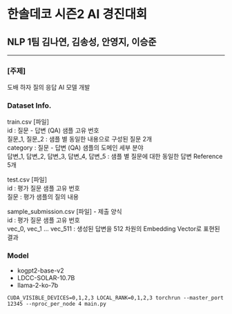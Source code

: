 # 한솔데코 시즌2 AI 경진대회
## NLP 1팀 김나연, 김송성, 안영지, 이승준
---
### [주제]
도배 하자 질의 응답 AI 모델 개발

### Dataset Info.

train.csv [파일]   
id : 질문 - 답변 (QA) 샘플 고유 번호  
질문_1, 질문_2 : 샘플 별 동일한 내용으로 구성된 질문 2개  
category : 질문 - 답변 (QA) 샘플의 도메인 세부 분야  
답변_1, 답변_2, 답변_3, 답변_4, 답변_5 : 샘플 별 질문에 대한 동일한 답변 Reference 5개   


test.csv [파일]  
id : 평가 질문 샘플 고유 번호  
질문 : 평가 샘플의 질의 내용  


sample_submission.csv [파일] - 제출 양식  
id : 평가 질문 샘플 고유 번호  
vec_0, vec_1 ... vec_511 : 생성된 답변을 512 차원의 Embedding Vector로 표현된 결과  


### Model
- kogpt2-base-v2
- LDCC-SOLAR-10.7B
- llama-2-ko-7b

```
CUDA_VISIBLE_DEVICES=0,1,2,3 LOCAL_RANK=0,1,2,3 torchrun --master_port 12345 --nproc_per_node 4 main.py
```
